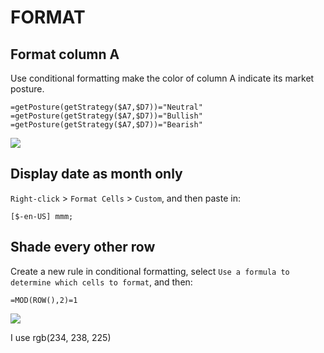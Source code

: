 # FORMAT

## Format column A

Use conditional formatting make the color of column A indicate its market posture.

``` excel
=getPosture(getStrategy($A7,$D7))="Neutral"
=getPosture(getStrategy($A7,$D7))="Bullish"
=getPosture(getStrategy($A7,$D7))="Bearish"
```

![](https://github.com/king-melchizedek/Trading-Journal/raw/master/images/postureFormat.gif)

## Display date as month only

`Right-click` > `Format Cells` > `Custom`, and then paste in:

``` excel
[$-en-US] mmm;
```

## Shade every other row

Create a new rule in conditional formatting, select `Use a formula to determine which cells to format`, and then:

``` excel
=MOD(ROW(),2)=1
```

![](https://github.com/king-melchizedek/Trading-Journal/raw/master/images/colorShade.png)

I use rgb(234, 238, 225) 